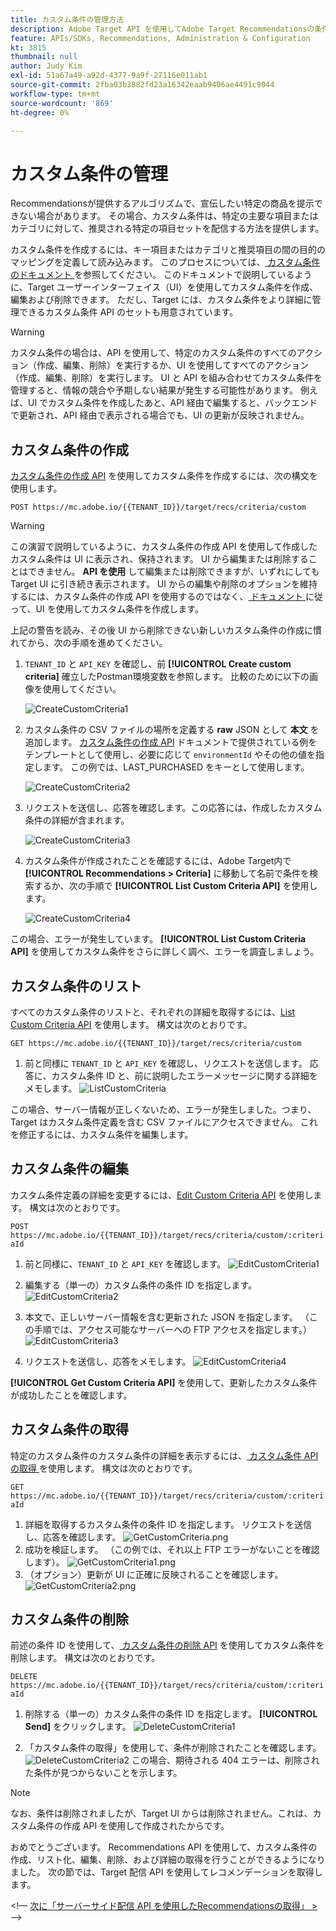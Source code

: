 ```yaml
---
title: カスタム条件の管理方法
description: Adobe Target API を使用してAdobe Target Recommendationsの条件を管理、作成、リスト化、編集、取得および削除するために必要な手順です。
feature: APIs/SDKs, Recommendations, Administration & Configuration
kt: 3815
thumbnail: null
author: Judy Kim
exl-id: 51a67a49-a92d-4377-9a9f-27116e011ab1
source-git-commit: 2fba03b3882fd23a16342eaab9406ae4491c9044
workflow-type: tm+mt
source-wordcount: '869'
ht-degree: 0%

---
```


# カスタム条件の管理

Recommendationsが提供するアルゴリズムで、宣伝したい特定の商品を提示できない場合があります。 その場合、カスタム条件は、特定の主要な項目またはカテゴリに対して、推奨される特定の項目セットを配信する方法を提供します。

カスタム条件を作成するには、キー項目またはカテゴリと推奨項目の間の目的のマッピングを定義して読み込みます。 このプロセスについては、[ カスタム条件のドキュメント ](https://experienceleague.adobe.com/docs/target/using/recommendations/criteria/recommendations-csv.html?lang=ja) を参照してください。 このドキュメントで説明しているように、Target ユーザーインターフェイス（UI）を使用してカスタム条件を作成、編集および削除できます。 ただし、Target には、カスタム条件をより詳細に管理できるカスタム条件 API のセットも用意されています。

>[!WARNING]
>
>カスタム条件の場合は、API を使用して、特定のカスタム条件のすべてのアクション（作成、編集、削除）を実行するか、UI を使用してすべてのアクション（作成、編集、削除）を実行します。 UI と API を組み合わせてカスタム条件を管理すると、情報の競合や予期しない結果が発生する可能性があります。 例えば、UI でカスタム条件を作成したあと、API 経由で編集すると、バックエンドで更新され、API 経由で表示される場合でも、UI の更新が反映されません。

## カスタム条件の作成

[ カスタム条件の作成 API](https://developer.adobe.com/target/administer/recommendations-api/#operation/createCriteriaCustom) を使用してカスタム条件を作成するには、次の構文を使用します。

`POST https://mc.adobe.io/{{TENANT_ID}}/target/recs/criteria/custom`

>[!WARNING]
>
>この演習で説明しているように、カスタム条件の作成 API を使用して作成したカスタム条件は UI に表示され、保持されます。 UI から編集または削除することはできません。 **API を使用** して編集または削除できますが、いずれにしても Target UI に引き続き表示されます。 UI からの編集や削除のオプションを維持するには、カスタム条件の作成 API を使用するのではなく、[ ドキュメント ](https://experienceleague.adobe.com/docs/target/using/recommendations/criteria/recommendations-csv.html?lang=ja) に従って、UI を使用してカスタム条件を作成します。

上記の警告を読み、その後 UI から削除できない新しいカスタム条件の作成に慣れてから、次の手順を進めてください。

1. `TENANT_ID` と `API_KEY` を確認し、前 **[!UICONTROL Create custom criteria]** 確立したPostman環境変数を参照します。 比較のために以下の画像を使用してください。

   ![CreateCustomCriteria1](assets/CreateCustomCriteria1.png)

1. カスタム条件の CSV ファイルの場所を定義する **raw** JSON として **本文** を追加します。 [ カスタム条件の作成 API](https://developer.adobe.com/target/administer/recommendations-api/#operation/getAllCriteriaCustom) ドキュメントで提供されている例をテンプレートとして使用し、必要に応じて `environmentId` やその他の値を指定します。 この例では、LAST_PURCHASED をキーとして使用します。

   ![CreateCustomCriteria2](assets/CreateCustomCriteria2.png)

1. リクエストを送信し、応答を確認します。この応答には、作成したカスタム条件の詳細が含まれます。

   ![CreateCustomCriteria3](assets/CreateCustomCriteria3.png)

1. カスタム条件が作成されたことを確認するには、Adobe Target内で **[!UICONTROL Recommendations > Criteria]** に移動して名前で条件を検索するか、次の手順で **[!UICONTROL List Custom Criteria API]** を使用します。

   ![CreateCustomCriteria4](assets/CreateCustomCriteria4.png)

この場合、エラーが発生しています。 **[!UICONTROL List Custom Criteria API]** を使用してカスタム条件をさらに詳しく調べ、エラーを調査しましょう。

## カスタム条件のリスト

すべてのカスタム条件のリストと、それぞれの詳細を取得するには、[List Custom Criteria API](https://developer.adobe.com/target/administer/recommendations-api/#operation/getAllCriteriaCustom) を使用します。 構文は次のとおりです。

`GET https://mc.adobe.io/{{TENANT_ID}}/target/recs/criteria/custom`

1. 前と同様に `TENANT_ID` と `API_KEY` を確認し、リクエストを送信します。 応答に、カスタム条件 ID と、前に説明したエラーメッセージに関する詳細をメモします。
   ![ListCustomCriteria](assets/ListCustomCriteria.png)

この場合、サーバー情報が正しくないため、エラーが発生しました。つまり、Target はカスタム条件定義を含む CSV ファイルにアクセスできません。 これを修正するには、カスタム条件を編集します。

## カスタム条件の編集

カスタム条件定義の詳細を変更するには、[Edit Custom Criteria API](https://developer.adobe.com/target/administer/recommendations-api/#operation/updateCriteriaCustom) を使用します。 構文は次のとおりです。

`POST https://mc.adobe.io/{{TENANT_ID}}/target/recs/criteria/custom/:criteriaId`

1. 前と同様に、`TENANT_ID` と `API_KEY` を確認します。
   ![EditCustomCriteria1](assets/EditCustomCriteria1.png)

1. 編集する（単一の）カスタム条件の条件 ID を指定します。
   ![EditCustomCriteria2](assets/EditCustomCriteria2.png)

1. 本文で、正しいサーバー情報を含む更新された JSON を指定します。 （この手順では、アクセス可能なサーバーへの FTP アクセスを指定します。）
   ![EditCustomCriteria3](assets/EditCustomCriteria3.png)

1. リクエストを送信し、応答をメモします。
   ![EditCustomCriteria4](assets/EditCustomCriteria4.png)

**[!UICONTROL Get Custom Criteria API]** を使用して、更新したカスタム条件が成功したことを確認します。

## カスタム条件の取得

特定のカスタム条件のカスタム条件の詳細を表示するには、[ カスタム条件 API の取得 ](https://developer.adobe.com/target/administer/recommendations-api/#operation/getCriteriaCustom) を使用します。 構文は次のとおりです。

`GET https://mc.adobe.io/{{TENANT_ID}}/target/recs/criteria/custom/:criteriaId`

1. 詳細を取得するカスタム条件の条件 ID を指定します。 リクエストを送信し、応答を確認します。
   ![GetCustomCriteria.png](assets/GetCustomCriteria.png)
1. 成功を検証します。 （この例では、それ以上 FTP エラーがないことを確認します）。
   ![GetCustomCriteria1.png](assets/GetCustomCriteria1.png)
1. （オプション）更新が UI に正確に反映されることを確認します。
   ![GetCustomCriteria2.png](assets/GetCustomCriteria2.png)

## カスタム条件の削除

前述の条件 ID を使用して、[ カスタム条件の削除 API](https://developer.adobe.com/target/administer/recommendations-api/#operation/deleteCriteriaCustom) を使用してカスタム条件を削除します。 構文は次のとおりです。

`DELETE https://mc.adobe.io/{{TENANT_ID}}/target/recs/criteria/custom/:criteriaId`

1. 削除する（単一の）カスタム条件の条件 ID を指定します。 **[!UICONTROL Send]** をクリックします。
   ![DeleteCustomCriteria1](assets/DeleteCustomCriteria1.png)

1. 「カスタム条件の取得」を使用して、条件が削除されたことを確認します。
   ![DeleteCustomCriteria2](assets/DeleteCustomCriteria2.png)
この場合、期待される 404 エラーは、削除された条件が見つからないことを示します。

>[!NOTE]
>
>なお、条件は削除されましたが、Target UI からは削除されません。これは、カスタム条件の作成 API を使用して作成されたからです。

おめでとうございます。 Recommendations API を使用して、カスタム条件の作成、リスト化、編集、削除、および詳細の取得を行うことができるようになりました。 次の節では、Target 配信 API を使用してレコメンデーションを取得します。

&lt;!— [ 次に「サーバーサイド配信 API を使用したRecommendationsの取得」 >](fetch-recs-server-side-delivery-api.md) —>
